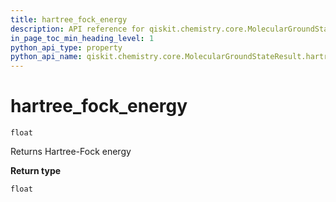 ```yaml
---
title: hartree_fock_energy
description: API reference for qiskit.chemistry.core.MolecularGroundStateResult.hartree_fock_energy
in_page_toc_min_heading_level: 1
python_api_type: property
python_api_name: qiskit.chemistry.core.MolecularGroundStateResult.hartree_fock_energy
---
```


# hartree\_fock\_energy

<span id="qiskit.chemistry.core.MolecularGroundStateResult.hartree_fock_energy" />

`float`

Returns Hartree-Fock energy

**Return type**

`float`

